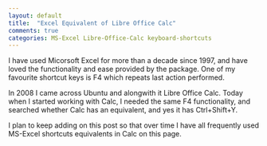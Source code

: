 ```yaml
---
layout: default
title:  "Excel Equivalent of Libre Office Calc"
comments: true
categories: MS-Excel Libre-Office-Calc keyboard-shortcuts 
---
```


I have used Micorsoft Excel for more than a decade since 1997, and have loved the functionality and ease provided by the package. One of my favourite shortcut keys is F4 which repeats last action performed. 

In 2008 I came across Ubuntu and alongwith it Libre Office Calc. Today when I started working with Calc, I needed the same F4 functionality, and searched whether Calc has an equivalent, and yes it has Ctrl+Shift+Y.

I plan to keep adding on this post so that over time I have all frequently used MS-Excel shortcuts equivalents in Calc on this page.



